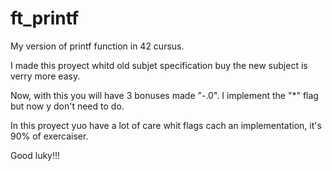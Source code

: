 # ft_printf

My version of printf function in 42 cursus.

I made this proyect whitd old subjet specification buy the new subject is verry more easy. 

Now, with this you will have 3 bonuses made "-.0". I implement the "*" flag but now y don't need to do.

In this proyect yuo have a lot of care whit flags cach an implementation, it's 90% of exercaiser.

Good luky!!!
